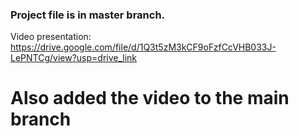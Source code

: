### Project file is in master branch.
Video presentation:
https://drive.google.com/file/d/1Q3t5zM3kCF9oFzfCcVHB033J-LePNTCg/view?usp=drive_link
# Also added the video to the main branch
